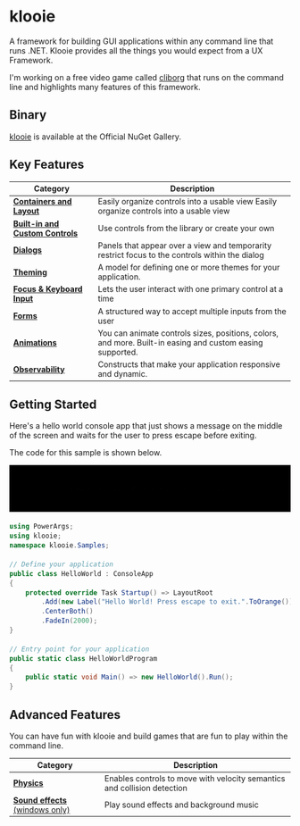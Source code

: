 ﻿# klooie
A framework for building GUI applications within any command line that runs .NET. Klooie provides all the things you would expect from a UX Framework.

I'm working on a free video game called [cliborg](https://cliborg.azurewebsites.net?src=klooie) that runs on the command line and highlights many features of this framework.

## Binary
[klooie](https://www.nuget.org/packages/klooie) is available at the Official NuGet Gallery.

## Key Features

Category                                                                                                                    | Description
----------------------------------------------------------------------------------------------------------------------------|------------
[**Containers and Layout**](https://github.com/adamabdelhamed/klooie/blob/main/src/klooie/klooie/Containers/Readme.md)      | Easily organize controls into a usable view Easily organize controls into a usable view
[**Built-in and Custom Controls**](https://github.com/adamabdelhamed/klooie/tree/main/src/klooie/klooie/Controls/Readme.md) | Use controls from the library or create your own
[**Dialogs**](https://github.com/adamabdelhamed/klooie/tree/main/src/klooie/klooie/Dialogs/Readme.md)            | Panels that appear over a view and temporarity restrict focus to the controls within the dialog
[**Theming**](https://github.com/adamabdelhamed/klooie/tree/main/src/klooie/klooie/Theming/Readme.md)                       | A model for defining one or more themes for your application.
[**Focus** **&** **Keyboard** **Input**](https://github.com/adamabdelhamed/klooie/tree/main/src/klooie/klooie/Focus/Readme.md)                           | Lets the user interact with one primary control at a time
[**Forms**](https://github.com/adamabdelhamed/klooie/tree/main/src/klooie/klooie/Forms/Readme.md)                           | A structured way to accept multiple inputs from the user 
[**Animations**](https://github.com/adamabdelhamed/klooie/tree/main/src/klooie/klooie/Animation/Readme.md)                  | You can animate controls sizes, positions, colors, and more. Built-in easing and custom easing supported.
[**Observability**](https://github.com/adamabdelhamed/klooie/tree/main/src/klooie/klooie/Observability/Readme.md)           | Constructs that make your application responsive and dynamic.

## Getting Started

Here's a hello world console app that just shows a message on the middle of the screen and waits for the user to press escape before exiting.

The code for this sample is shown below.

![sample image](https://github.com/adamabdelhamed/klooie/blob/main/src/klooie/Samples/GettingStarted/HelloWorld.gif?raw=true)
```cs
using PowerArgs;
using klooie;
namespace klooie.Samples;

// Define your application
public class HelloWorld : ConsoleApp
{
    protected override Task Startup() => LayoutRoot
        .Add(new Label("Hello World! Press escape to exit.".ToOrange()))
        .CenterBoth()
        .FadeIn(2000);
}

// Entry point for your application
public static class HelloWorldProgram
{
    public static void Main() => new HelloWorld().Run();
}

```

## Advanced Features

You can have fun with klooie and build games that are fun to play within the command line.

Category                                                                                                                                          | Description
--------------------------------------------------------------------------------------------------------------------------------------------------|------------
[**Physics**](https://github.com/adamabdelhamed/klooie/blob/main/src/klooie/klooie/Gaming/Readme.md)			                                  | Enables controls to move with velocity semantics and collision detection
[**Sound** **effects** (windows only)](https://github.com/adamabdelhamed/klooie/tree/main/src/klooie/klooie/Audio/Readme.md)                      | Play sound effects and background music

